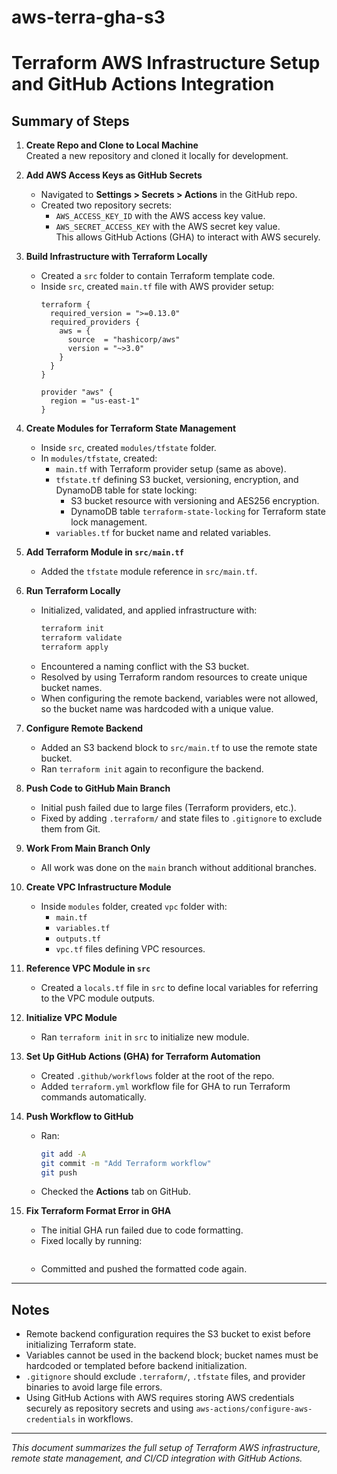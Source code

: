 # aws-terra-gha-s3

# Terraform AWS Infrastructure Setup and GitHub Actions Integration

## Summary of Steps

1. **Create Repo and Clone to Local Machine**  
   Created a new repository and cloned it locally for development.

2. **Add AWS Access Keys as GitHub Secrets**  
   - Navigated to **Settings > Secrets > Actions** in the GitHub repo.  
   - Created two repository secrets:  
     - `AWS_ACCESS_KEY_ID` with the AWS access key value.  
     - `AWS_SECRET_ACCESS_KEY` with the AWS secret key value.  
   This allows GitHub Actions (GHA) to interact with AWS securely.

3. **Build Infrastructure with Terraform Locally**  
   - Created a `src` folder to contain Terraform template code.  
   - Inside `src`, created `main.tf` file with AWS provider setup:
     ```hcl
     terraform {
       required_version = ">=0.13.0"
       required_providers {
         aws = {
           source  = "hashicorp/aws"
           version = "~>3.0"
         }
       }
     }

     provider "aws" {
       region = "us-east-1"
     }
     ```

4. **Create Modules for Terraform State Management**  
   - Inside `src`, created `modules/tfstate` folder.  
   - In `modules/tfstate`, created:  
     - `main.tf` with Terraform provider setup (same as above).  
     - `tfstate.tf` defining S3 bucket, versioning, encryption, and DynamoDB table for state locking:  
       - S3 bucket resource with versioning and AES256 encryption.  
       - DynamoDB table `terraform-state-locking` for Terraform state lock management.  
     - `variables.tf` for bucket name and related variables.

5. **Add Terraform Module in `src/main.tf`**  
   - Added the `tfstate` module reference in `src/main.tf`.

6. **Run Terraform Locally**  
   - Initialized, validated, and applied infrastructure with:  
     ```bash
     terraform init
     terraform validate
     terraform apply
     ```
   - Encountered a naming conflict with the S3 bucket.  
   - Resolved by using Terraform random resources to create unique bucket names.  
   - When configuring the remote backend, variables were not allowed, so the bucket name was hardcoded with a unique value.

7. **Configure Remote Backend**  
   - Added an S3 backend block to `src/main.tf` to use the remote state bucket.  
   - Ran `terraform init` again to reconfigure the backend.

8. **Push Code to GitHub Main Branch**  
   - Initial push failed due to large files (Terraform providers, etc.).  
   - Fixed by adding `.terraform/` and state files to `.gitignore` to exclude them from Git.

9. **Work From Main Branch Only**  
   - All work was done on the `main` branch without additional branches.

10. **Create VPC Infrastructure Module**  
    - Inside `modules` folder, created `vpc` folder with:  
      - `main.tf`  
      - `variables.tf`  
      - `outputs.tf`  
      - `vpc.tf` files defining VPC resources.

11. **Reference VPC Module in `src`**  
    - Created a `locals.tf` file in `src` to define local variables for referring to the VPC module outputs.

12. **Initialize VPC Module**  
    - Ran `terraform init` in `src` to initialize new module.

13. **Set Up GitHub Actions (GHA) for Terraform Automation**  
    - Created `.github/workflows` folder at the root of the repo.  
    - Added `terraform.yml` workflow file for GHA to run Terraform commands automatically.

14. **Push Workflow to GitHub**  
    - Ran:  
      ```bash
      git add -A
      git commit -m "Add Terraform workflow"
      git push
      ```
    - Checked the **Actions** tab on GitHub.

15. **Fix Terraform Format Error in GHA**  
    - The initial GHA run failed due to code formatting.  
    - Fixed locally by running:  
      ```terraform fmt
      ```  
    - Committed and pushed the formatted code again.

---

## Notes

- Remote backend configuration requires the S3 bucket to exist before initializing Terraform state.  
- Variables cannot be used in the backend block; bucket names must be hardcoded or templated before backend initialization.  
- `.gitignore` should exclude `.terraform/`, `.tfstate` files, and provider binaries to avoid large file errors.  
- Using GitHub Actions with AWS requires storing AWS credentials securely as repository secrets and using `aws-actions/configure-aws-credentials` in workflows.

---

*This document summarizes the full setup of Terraform AWS infrastructure, remote state management, and CI/CD integration with GitHub Actions.*
